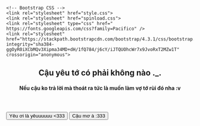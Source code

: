 <!doctype html>
<html lang="en">
  <head>
    <title>Crussssh</title>
    <!-- Required meta tags -->
    <meta charset="utf-8">
    <meta name="viewport" content="width=device-width, initial-scale=1, shrink-to-fit=no">

    <!-- Bootstrap CSS -->
    <link rel="stylesheet" href="style.css">
    <link rel="stylesheet" href="spinload.css">
    <link rel="stylesheet" type="css" href=" https://fonts.googleapis.com/css?family=Pacifico" />
    <link rel="stylesheet" href="https://stackpath.bootstrapcdn.com/bootstrap/4.3.1/css/bootstrap.min.css" integrity="sha384-ggOyR0iXCbMQv3Xipma34MD+dH/1fQ784/j6cY/iJTQUOhcWr7x9JvoRxT2MZw1T" crossorigin="anonymous">
  </head>
  <body>
    <div class="wrapper">
      <!-- Preloader -->
    <div id="preloader">
      <div class="spinner">
        <div class="rect1"></div>
        <div class="rect2"></div>
        <div class="rect3"></div>
        <div class="rect4"></div>
        <div class="rect5"></div>
      </div>
  </div>
      <div id="bg"></div>
      <div class="content">
        <header>
          <h2>Cậu yêu tớ có phải không nào ._.</h2>
          <h4>Nếu cậu ko trả lời mà thoát ra tức là muốn làm vợ tớ rùi đó nha :v </h4>
        </header>
        <button id="yes" type="button" class="btn btn-danger btn-lg">Yêu ơi là yêuuuuuu <333 </button>
        <button id="no" type="button" class="btn btn-info btn-lg">Cậu mơ à :333 </button>
      </div>
    </div>
    <audio src="sound.mp3" autoplay></audio>
    <!-- Optional JavaScript -->
    <!-- jQuery first, then Popper.js, then Bootstrap JS -->
    <script
  src="https://code.jquery.com/jquery-3.4.1.js"
  integrity="sha256-WpOohJOqMqqyKL9FccASB9O0KwACQJpFTUBLTYOVvVU="
  crossorigin="anonymous"></script>
    <script src="https://cdnjs.cloudflare.com/ajax/libs/popper.js/1.14.7/umd/popper.min.js" integrity="sha384-UO2eT0CpHqdSJQ6hJty5KVphtPhzWj9WO1clHTMGa3JDZwrnQq4sF86dIHNDz0W1" crossorigin="anonymous"></script>
    <script src="https://stackpath.bootstrapcdn.com/bootstrap/4.3.1/js/bootstrap.min.js" integrity="sha384-JjSmVgyd0p3pXB1rRibZUAYoIIy6OrQ6VrjIEaFf/nJGzIxFDsf4x0xIM+B07jRM" crossorigin="anonymous"></script>
    <script src="https://cdn.jsdelivr.net/npm/sweetalert2@9"></script>
    <script src="myJs.js"></script>

  </body>
</html>
